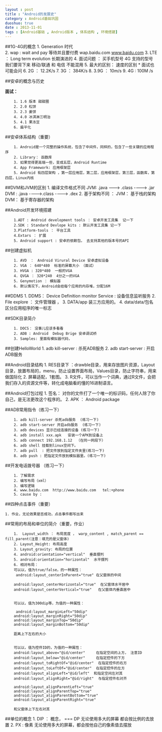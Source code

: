 ```yaml
---
layout : post
title : "Android的发展史"
category : Android基础巩固
duoshuo: true
date : 2013-11-01
tags : [Android基础 , Android版本 , 体系结构 , 环境搭建]
---
```



##1G-4G的概念
		1. Generation 时代  
		2. wap : wait and pay  等待并且要付费  wap.baidu.com www.baidu.com
		3. LTE ： Long term evolution  长期演进的 
		4. 面试问题 ：  买手机型号 	 4G 支持的型号 我们要背下来  移动/联通  和 电信 不能混用 
		5. 最大的区别： 速度的区别 *  面试也可能会问
		6. 2G ： 12.2K/s
		7. 3G  ：  384K/s
		8. 3.9G ： 10m/s
		9. 4G  : 100M /s


##安卓的概念与历史

**面试：**

		1. 1.6 版本 甜甜圈
		2. 2.0 松饼
		3. 2.3 姜饼
		4. 4.0 冰淇淋三明治
		5. 4.1 果冻豆
		6. 扁平化 

##安卓体系结构（重要）

		1. Android是一个完整的操作系统，包含了中间件，同样的，包含了一些关键的应用程序
		2. Library： 函数库
		3. 如果觉得更高端一些，变成五层，Android Runtime 
		4. App Framework: 应用框架层 
		5. Android 有四层架构 ，第一层应用层，第二层，应用框架层，第三层，函数库，第四层，Linux内核

##DVM和JVM的区别
		1.  编译文件格式不同 JVM: .java  ---> .class  ----> .jar   DVM : .java ---->.class ----> .dex
		2.  基于架构不同 ：  JVM： 基于栈的架构 DVM： 基于寄存器的架构



##Android开发环境搭建

		1.ADT : Android development tools ： 安卓开发工具集  记一下
		2.SDK : Standard Devlope kits : 默认开发工具集 记一下
		3.Platform-tools ： 平台工具
		4.Extars ： 扩展
		5. Android support : 安卓的依赖包， 去支持其他的版本号的API


##创建虚拟机

		1. AVD　：　Android Virural Device 安卓虚拟设备
		2. VGA ： 640*480  标准的屏幕大小 （面试）
		3. HVGA : 320*480  一般的VGA
		4. QVGA ： 320*240  4分之一的VGA 
		5. Genymotion ： 模拟器 
		6. 默认情况下，Android会给每个应用的内存堆，分配16M
##DDMS
		1. DDMS： Device Definition monitor Service : 设备信息监听服务
		2. File explore ：   文件管理器 ， 
		3. DATA/app   装三方应用的。
		4. data/data/包名   区分应用程序的唯一标志

##SDK目录简介

		1. DOCS： 没事儿应该多看看
		2. ADB : Android  Debug Brige 安卓调试桥
		3. Samples: 里面有模拟器代码，



##创建HelloWorld
		1. adb kill-server : 杀死ADB服务
		2. adb start-server : 开启ADB服务


##Android目录结构
		1. RES目录下 ：drawble目录，用来存放图片资源，Layout目录，放置布局的，menu，防止设置界面布局，Values目录，防止字符串，用来做国际化
		2. 屏幕适配，1套图。
		3. R文件，可以当作一个词典，通过R文件，会把我们存入的资源文件等，转化成电脑看的懂的16进制语言。

##Android打包过程
		1. 签名： 对你的文件打了一个唯一的标识码，任何人除了你自己，是无法更改这个程序的。
		2. APK ： Android package

##ADB常用指令（练习一下）


    	1. adb kill-server 杀死adb服务  (练习一下)
		2. adb start-server 开启adb服务  (练习一下)
		3. adb devices 显示已经连接的设备 (练习一下)
		4. adb install xxx.apk   安装一个APK到设备上
		5. adb connect 192.168.1.12  （在同一网段下）
		6. adb shell 挂载到linux空间下。
		7. adb pull  : 把文件放到指定文件夹里(练习一下)
		8. adb push : 把指定文件放到模拟器里。(练习一下)


##开发电话拨号器 （练习一下）

		1. 了解需求
		2. 编写布局（xml）
		3. 编写逻辑
		4. www.baidu.com  http://www.baidu.com   tel:+phone
		5. cause by : 
		
##四种点击事件（重要）

	1. 作业，无论效果是否成功，点击事件都写出来

##常用的布局和单位的简介（重要，作业）

		1.  Layout_width ： 布局宽度 ， warp_content , match_parent == fill_parent(注意：填充的是父窗体)
		2. Layout_Height: 布局高度
		3. Layout_gravity: 布局的位置
		4. android:orientation="vertical"  垂直摆列
		5. android:orientation="horizontal"  水平摆列
		6. 相对布局：
		可以以，值为true/false，的一种属性：
	 	 android:layout_centerInParent="true" 在父窗体的中间

      	android:layout_centerHorizontal="true"  在父窗体水平居中
		android:layout_centerVertical="true"   在父窗体内垂直居中


		可以以，值为300dip等，为值的一种属性：

		 android:layout_marginLeft="50dip"
        android:layout_marginRight="50dip"
        android:layout_marginTop="50dip"
        android:layout_marginBottom="50dip"
	
		距离上下左右的大小


		可以以，值为控件ID的，为值的一种属性：
		android:layout_above="@id/center"     在指定空间的上方， 注意ID 
		android:layout_below="@id/center"     在指定控件的下方
		android:layout_toRightOf="@id/center"  在指定控件的右方
		android:layout_toLeftOf="@id/center"  在指定控件的左方
		android:layout_alignLeft="@id/left"  和指定空间左对其
		android:layout_alignRight="@id/right"  与指定控件右对齐	

		android:layout_alignParentLeft="true"  
        android:layout_alignParentTop="true"
        android:layout_alignParentBottom="true"
        android:layout_alignParentRight="true"

		和父窗体上下左右对其



##单位的概念
		1. DIP ： 概念， === DP    无论使用多大的屏幕 都会按比例的去放置
		2. PX  :  像素            无论使用多大的屏幕，都会按他自己的像素值去摆放